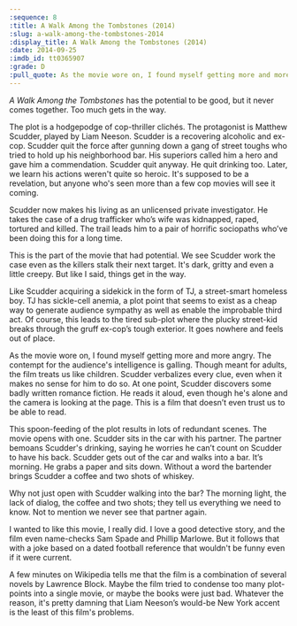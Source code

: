 ```yaml
---
:sequence: 8
:title: A Walk Among the Tombstones (2014)
:slug: a-walk-among-the-tombstones-2014
:display_title: A Walk Among the Tombstones (2014)
:date: 2014-09-25
:imdb_id: tt0365907
:grade: D
:pull_quote: As the movie wore on, I found myself getting more and more angry. The contempt for the audience's intelligence is galling. Though meant for adults, the film treats us like children.
---
```

_A Walk Among the Tombstones_ has the potential to be good, but it never comes together. Too much gets in the way.

The plot is a hodgepodge of cop-thriller clichés. The protagonist is Matthew Scudder, played by Liam Neeson. Scudder is a recovering alcoholic and ex-cop. Scudder quit the force after gunning down a gang of street toughs who tried to hold up his neighborhood bar. His superiors called him a hero and gave him a commendation. Scudder quit anyway. He quit drinking too. Later, we learn his actions weren't quite so heroic. It's supposed to be a revelation, but anyone who's seen more than a few cop movies will see it coming.

Scudder now makes his living as an unlicensed private investigator. He takes the case of a drug trafficker who’s wife was kidnapped, raped, tortured and killed. The trail leads him to a pair of horrific sociopaths who’ve been doing this for a long time.

This is the part of the movie that had potential. We see Scudder work the case even as the killers stalk their next target. It's dark, gritty and even a little creepy. But like I said, things get in the way.

Like Scudder acquiring a sidekick in the form of TJ, a street-smart homeless boy. TJ has sickle-cell anemia, a plot point that seems to exist as a cheap way to generate audience sympathy as well as enable the improbable third act. Of course, this leads to the tired sub-plot where the plucky street-kid breaks through the gruff ex-cop’s tough exterior. It goes nowhere and feels out of place.

As the movie wore on, I found myself getting more and more angry. The contempt for the audience's intelligence is galling. Though meant for adults, the film treats us like children. Scudder verbalizes every clue, even when it makes no sense for him to do so. At one point, Scudder discovers some badly written romance fiction. He reads it aloud, even though he's alone and the camera is looking at the page. This is a film that doesn’t even trust us to be able to read.

This spoon-feeding of the plot results in lots of redundant scenes. The movie opens with one. Scudder sits in the car with his partner. The partner bemoans Scudder's drinking, saying he worries he can’t count on Scudder to have his back. Scudder gets out of the car and walks into a bar. It’s morning. He grabs a paper and sits down. Without a word the bartender brings Scudder a coffee and two shots of whiskey.

Why not just open with Scudder walking into the bar? The morning light, the lack of dialog, the coffee and two shots; they tell us everything we need to know. Not to mention we never see that partner again.

I wanted to like this movie, I really did. I love a good detective story, and the film even name-checks Sam Spade and Phillip Marlowe. But it follows that with a joke based on a dated football reference that wouldn't be funny even if it were current.

A few minutes on Wikipedia tells me that the film is a combination of several novels by Lawrence Block. Maybe the film tried to condense too many plot-points into a single movie, or maybe the books were just bad. Whatever the reason, it's pretty damning that Liam Neeson’s would-be New York accent is the least of this film's problems.
